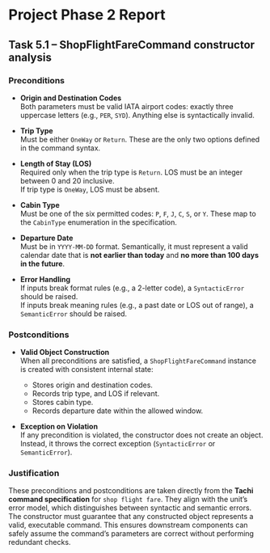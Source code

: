 # Project Phase 2 Report

## Task 5.1 – ShopFlightFareCommand constructor analysis

### Preconditions

- **Origin and Destination Codes**  
  Both parameters must be valid IATA airport codes: exactly three uppercase
  letters (e.g., `PER`, `SYD`). Anything else is syntactically invalid.

- **Trip Type**  
  Must be either `OneWay` or `Return`. These are the only two options defined
  in the command syntax.

- **Length of Stay (LOS)**  
  Required only when the trip type is `Return`. LOS must be an integer between
  0 and 20 inclusive.  
  If trip type is `OneWay`, LOS must be absent.

- **Cabin Type**  
  Must be one of the six permitted codes: `P`, `F`, `J`, `C`, `S`, or `Y`.
  These map to the `CabinType` enumeration in the specification.

- **Departure Date**  
  Must be in `YYYY-MM-DD` format. Semantically, it must represent a valid
  calendar date that is **not earlier than today** and **no more than 100 days
  in the future**.

- **Error Handling**  
  If inputs break format rules (e.g., a 2-letter code), a `SyntacticError`
  should be raised.  
  If inputs break meaning rules (e.g., a past date or LOS out of range), a
  `SemanticError` should be raised.

### Postconditions

- **Valid Object Construction**  
  When all preconditions are satisfied, a `ShopFlightFareCommand` instance is
  created with consistent internal state:
  - Stores origin and destination codes.
  - Records trip type, and LOS if relevant.
  - Stores cabin type.
  - Records departure date within the allowed window.

- **Exception on Violation**  
  If any precondition is violated, the constructor does not create an object.
  Instead, it throws the correct exception (`SyntacticError` or
  `SemanticError`).

### Justification

These preconditions and postconditions are taken directly from the
**Tachi command specification** for `shop flight fare`. They align with the
unit’s error model, which distinguishes between syntactic and semantic errors.
The constructor must guarantee that any constructed object represents a valid,
executable command. This ensures downstream components can safely assume the
command’s parameters are correct without performing redundant checks.
